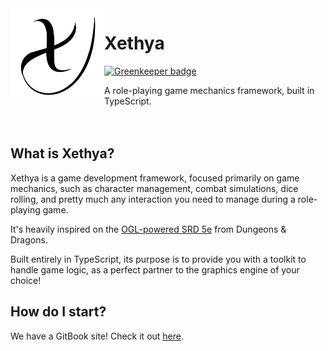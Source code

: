 <img align="left" width="150" src="logo.png">

# Xethya

[![Greenkeeper badge](https://badges.greenkeeper.io/xethya/framework.svg)](https://greenkeeper.io/)

A role-playing game mechanics framework, built in TypeScript.
<br>
<br>
<br>
## What is Xethya?
Xethya is a game development framework, focused primarily on game mechanics, such as character management, combat simulations, dice rolling, and pretty much any interaction you need to manage during a role-playing game.

It's heavily inspired on the [OGL-powered SRD 5e](http://media.wizards.com/2016/downloads/DND/SRD-OGL_V5.1.pdf) from Dungeons & Dragons.

Built entirely in TypeScript, its purpose is to provide you with a toolkit to handle game logic, as a perfect partner to the graphics engine of your choice!

## How do I start?
We have a GitBook site! Check it out [here](https://xethya.gitbook.io/docs/getting-started).
